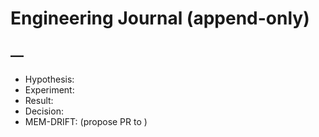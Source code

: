# Engineering Journal (append-only)
## <YYYY-MM-DD> — <topic>
- Hypothesis:
- Experiment:
- Result:
- Decision:
- MEM-DRIFT: <doc vs code> (propose PR to <file>)
